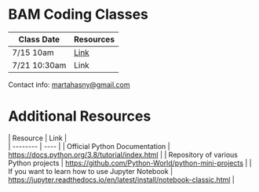 # BAM Coding Classes

| Class Date | Resources |
|------------|-----------|
|7/15 10am   | [Link](https://github.com/marteczkah/BAM_coding_resources/tree/main/Class_1)     |
|7/21 10:30am   | Link      |

Contact info:
martahasny@gmail.com

# Additional Resources
| Resource | Link |\
| -------- | ---- |
| Official Python Documentation | https://docs.python.org/3.8/tutorial/index.html |
| Repository of various Python projects | https://github.com/Python-World/python-mini-projects |
| If you want to learn how to use Jupyter Notebook | https://jupyter.readthedocs.io/en/latest/install/notebook-classic.html |

